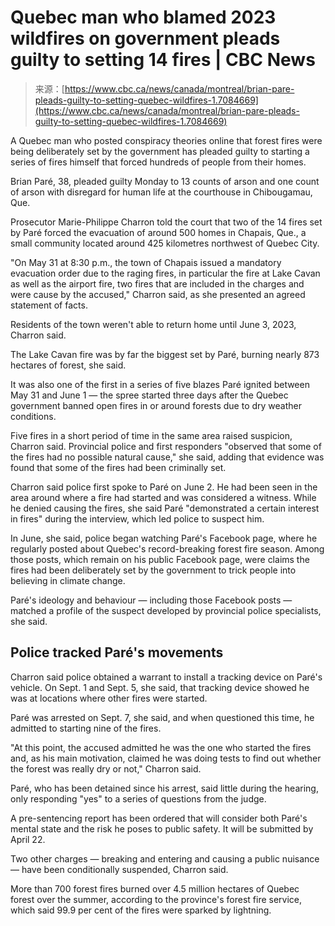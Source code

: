 <!--yml
category: 未分类
date: 2024-05-27 14:50:03
-->

# Quebec man who blamed 2023 wildfires on government pleads guilty to setting 14 fires | CBC News

> 来源：[https://www.cbc.ca/news/canada/montreal/brian-pare-pleads-guilty-to-setting-quebec-wildfires-1.7084669](https://www.cbc.ca/news/canada/montreal/brian-pare-pleads-guilty-to-setting-quebec-wildfires-1.7084669)

A Quebec man who posted conspiracy theories online that forest fires were being deliberately set by the government has pleaded guilty to starting a series of fires himself that forced hundreds of people from their homes.

Brian Paré, 38, pleaded guilty Monday to 13 counts of arson and one count of arson with disregard for human life at the courthouse in Chibougamau, Que.

Prosecutor Marie-Philippe Charron told the court that two of the 14 fires set by Paré forced the evacuation of around 500 homes in Chapais, Que., a small community located around 425 kilometres northwest of Quebec City.

"On May 31 at 8:30 p.m., the town of Chapais issued a mandatory evacuation order due to the raging fires, in particular the fire at Lake Cavan as well as the airport fire, two fires that are included in the charges and were cause by the accused," Charron said, as she presented an agreed statement of facts.

Residents of the town weren't able to return home until June 3, 2023, Charron said.

The Lake Cavan fire was by far the biggest set by Paré, burning nearly 873 hectares of forest, she said.

It was also one of the first in a series of five blazes Paré ignited between May 31 and June 1 — the spree started three days after the Quebec government banned open fires in or around forests due to dry weather conditions.

Five fires in a short period of time in the same area raised suspicion, Charron said. Provincial police and first responders "observed that some of the fires had no possible natural cause," she said, adding that evidence was found that some of the fires had been criminally set.

Charron said police first spoke to Paré on June 2\. He had been seen in the area around where a fire had started and was considered a witness. While he denied causing the fires, she said Paré "demonstrated a certain interest in fires" during the interview, which led police to suspect him.

In June, she said, police began watching Paré's Facebook page, where he regularly posted about Quebec's record-breaking forest fire season. Among those posts, which remain on his public Facebook page, were claims the fires had been deliberately set by the government to trick people into believing in climate change.

Paré's ideology and behaviour — including those Facebook posts — matched a profile of the suspect developed by provincial police specialists, she said.

## Police tracked Paré's movements

Charron said police obtained a warrant to install a tracking device on Paré's vehicle. On Sept. 1 and Sept. 5, she said, that tracking device showed he was at locations where other fires were started.

Paré was arrested on Sept. 7, she said, and when questioned this time, he admitted to starting nine of the fires.

"At this point, the accused admitted he was the one who started the fires and, as his main motivation, claimed he was doing tests to find out whether the forest was really dry or not," Charron said.

Paré, who has been detained since his arrest, said little during the hearing, only responding "yes" to a series of questions from the judge.

A pre-sentencing report has been ordered that will consider both Paré's mental state and the risk he poses to public safety. It will be submitted by April 22.

Two other charges — breaking and entering and causing a public nuisance — have been conditionally suspended, Charron said.

More than 700 forest fires burned over 4.5 million hectares of Quebec forest over the summer, according to the province's forest fire service, which said 99.9 per cent of the fires were sparked by lightning.